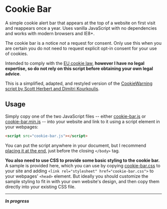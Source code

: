 # Cookie Bar

A simple cookie alert bar that appears at the top of a website on first visit and reappears once a year. Uses vanilla JavaScript with no dependencies and works with modern browsers and IE8+.

The cookie bar is a notice *not* a request for consent. Only use this when you are certain you do not need to request explicit opt-in consent for your use of cookies.

Intended to comply with the [EU cookie law](https://ico.org.uk/for-organisations/guide-to-pecr/cookies/ "UK Information Commissioner's Office guidance on the EU cookie law"), **however I have no legal expertise, so do not rely on this script before obtaining your own legal advice**.

This is a simplified, adapted, and restyled version of the [CookieWarning script by Scott Herbert and Dimitri Kourkoulis](https://github.com/Scott-Herbert/CookieWarning "GitHub project for the original CookieWarning script").

## Usage

Simply copy one of the two JavaScript files -- either [cookie-bar.js](# "original JavaScript") or [cookie-bar.min.js](# "minified JavaScript") -- into your website and link to it using a script element in your webpages:

``` html
<script src="cookie-bar.js"></script>
```

You can put the script anywhere in your document, but I recommend [placing it at the end](https://developer.yahoo.com/blogs/ydn/high-performance-sites-rule-6-move-scripts-bottom-7200.html "Blog post on why it's important to move scripts to the bottom of the page"), just before the closing `</body>` tag.

**You also need to use CSS to provide some basic styling to the cookie bar.** A sample is provided here, which you can use by copying [cookie-bar.css](# "CSS") to your site and adding `<link rel="stylesheet" href="cookie-bar.css">` to your webpages' `<head>` element. But ideally you should customize the sample styling to fit in with your own website's design, and then copy them directly into your existing CSS file.

---

***In progress***
